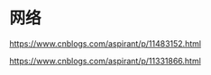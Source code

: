 # 网络
https://www.cnblogs.com/aspirant/p/11483152.html

https://www.cnblogs.com/aspirant/p/11331866.html
